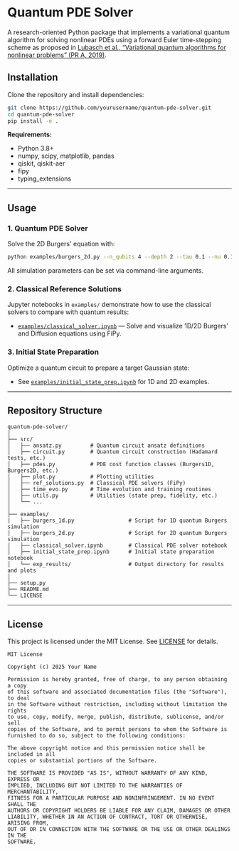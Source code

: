 
# Quantum PDE Solver

A research-oriented Python package that implements a variational quantum algorithm for solving nonlinear PDEs using a forward Euler time-stepping scheme as proposed in [Lubasch et al., “Variational quantum algorithms for nonlinear problems” (PR A, 2019)](https://arxiv.org/pdf/1907.09032).


## Installation

Clone the repository and install dependencies:

```bash
git clone https://github.com/yourusername/quantum-pde-solver.git
cd quantum-pde-solver
pip install -e .
```

**Requirements:**  
- Python 3.8+
- numpy, scipy, matplotlib, pandas
- qiskit, qiskit-aer
- fipy
- typing_extensions

---

## Usage

### 1. Quantum PDE Solver

Solve the 2D Burgers' equation with:

```bash
python examples/burgers_2d.py --n_qubits 4 --depth 2 --tau 0.1 --nu 0.1 --tmax 5.0 --sigma 0.15 --seed 42
```

All simulation parameters can be set via command-line arguments.

### 2. Classical Reference Solutions

Jupyter notebooks in `examples/` demonstrate how to use the classical solvers to compare with quantum results:

- [`examples/classical_solver.ipynb`](https://github.com/DanieleCucurachi/quantum-pde-solver/blob/main/examples/classical_solver.ipynb) — Solve and visualize 1D/2D Burgers' and Diffusion equations using FiPy.

### 3. Initial State Preparation

Optimize a quantum circuit to prepare a target Gaussian state:

- See [`examples/initial_state_prep.ipynb`](https://github.com/DanieleCucurachi/quantum-pde-solver/blob/main/examples/initial_state_prep.ipynb) for 1D and 2D examples.

---

## Repository Structure

```
quantum-pde-solver/
│
├── src/
│   ├── ansatz.py         # Quantum circuit ansatz definitions
│   ├── circuit.py        # Quantum circuit construction (Hadamard tests, etc.)
│   ├── pdes.py           # PDE cost function classes (Burgers1D, Burgers2D, etc.)
│   ├── plot.py           # Plotting utilities
│   ├── ref_solutions.py  # Classical PDE solvers (FiPy)
│   ├── time_evo.py       # Time evolution and training routines
│   ├── utils.py          # Utilities (state prep, fidelity, etc.)
│   └── ...
│
├── examples/
|   ├── burgers_1d.py                 # Script for 1D quantum Burgers simulation
│   ├── burgers_2d.py                 # Script for 2D quantum Burgers simulation
│   ├── classical_solver.ipynb        # Classical PDE solver notebook
│   ├── initial_state_prep.ipynb      # Initial state preparation notebook
│   └── exp_results/                  # Output directory for results and plots
│
├── setup.py
├── README.md
└── LICENSE
```

---

## License

This project is licensed under the MIT License. See [LICENSE](LICENSE) for details.

```
MIT License

Copyright (c) 2025 Your Name

Permission is hereby granted, free of charge, to any person obtaining a copy
of this software and associated documentation files (the "Software"), to deal
in the Software without restriction, including without limitation the rights
to use, copy, modify, merge, publish, distribute, sublicense, and/or sell
copies of the Software, and to permit persons to whom the Software is
furnished to do so, subject to the following conditions:

The above copyright notice and this permission notice shall be included in all
copies or substantial portions of the Software.

THE SOFTWARE IS PROVIDED "AS IS", WITHOUT WARRANTY OF ANY KIND, EXPRESS OR
IMPLIED, INCLUDING BUT NOT LIMITED TO THE WARRANTIES OF MERCHANTABILITY,
FITNESS FOR A PARTICULAR PURPOSE AND NONINFRINGEMENT. IN NO EVENT SHALL THE
AUTHORS OR COPYRIGHT HOLDERS BE LIABLE FOR ANY CLAIM, DAMAGES OR OTHER
LIABILITY, WHETHER IN AN ACTION OF CONTRACT, TORT OR OTHERWISE, ARISING FROM,
OUT OF OR IN CONNECTION WITH THE SOFTWARE OR THE USE OR OTHER DEALINGS IN THE
SOFTWARE.
```